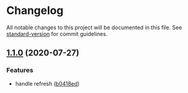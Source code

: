 # Changelog

All notable changes to this project will be documented in this file. See [standard-version](https://github.com/conventional-changelog/standard-version) for commit guidelines.

## [1.1.0](https://github.com/nuxt-company/vue-telemetry-extensions/compare/v1.0.0...v1.1.0) (2020-07-27)


### Features

* handle refresh ([b0418ed](https://github.com/nuxt-company/vue-telemetry-extensions/commit/b0418ed08adb75bbbbe5ba52fe14c399c3ca6f62))
